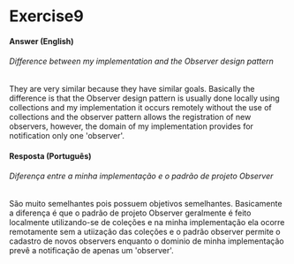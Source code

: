 # Exercise9


#### Answer (English)

###### Difference between my implementation and the Observer design pattern
They are very similar because they have similar goals. Basically the difference is that the Observer design pattern is usually done locally using collections and my implementation it occurs remotely without the use of collections and the observer pattern allows the registration of new observers, however, the domain of my implementation provides for notification only one 'observer'.


#### Resposta (Português)

###### Diferença entre a minha implementação e o padrão de projeto Observer
São muito semelhantes pois possuem objetivos semelhantes. Basicamente a diferença é que o padrão de projeto Observer geralmente é feito localmente utilizando-se de coleções e na minha implementação ela ocorre remotamente sem a utiização das coleções e o padrão observer permite o cadastro de novos observers enquanto o dominio de minha implementação prevê a notificação de apenas um 'observer'.
